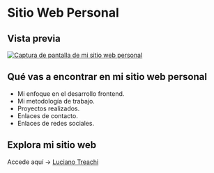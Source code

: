 # Sitio Web Personal

## Vista previa

[![Captura de pantalla de mi sitio web personal](https://i.postimg.cc/MpBjZ4X5/preview.png)](https://postimg.cc/rD8pQf1R)

## Qué vas a encontrar en mi sitio web personal

- Mi enfoque en el desarrollo frontend.
- Mi metodología de trabajo.
- Proyectos realizados.
- Enlaces de contacto.
- Enlaces de redes sociales.

## Explora mi sitio web

Accede aquí → [Luciano Treachi](https://lucianotreachi.website/)
